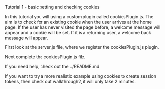 Tutorial 1 - basic setting and checking cookies

In this tutorial you will using a custom plugin called cookiesPlugin.js. The aim is to check for an existing cookie when the user arrives at the home page.  If the user has never visited the page before, a welcome message will appear and a cookie will be set.  If it is a returning user, a welcome back message will appear.


First look at the server.js file, where we register the cookiesPlugin.js plugin.

Next complete the cookiesPlugin.js file.

If you need help, check out the ../README.md

If you want to try a more realistic example using cookies to create session tokens, then check out walkthrough2, it will only take 2 minutes.
